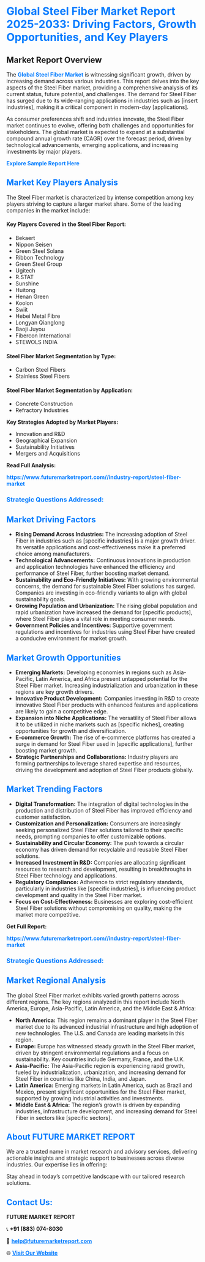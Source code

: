 <h1 style="color: #007BFF;">Global Steel Fiber Market Report 2025-2033: Driving Factors, Growth Opportunities, and Key Players</h1>

<section id="overview">
<h2>Market Report Overview</h2>
<p>The <a href="https://www.futuremarketreport.com//industry-report/steel-fiber-market" style="color: #007BFF; text-decoration: none;"><strong>Global Steel Fiber Market</strong></a> is witnessing significant growth, driven by increasing demand across various industries. This report delves into the key aspects of the Steel Fiber market, providing a comprehensive analysis of its current status, future potential, and challenges. The demand for Steel Fiber has surged due to its wide-ranging applications in industries such as [insert industries], making it a critical component in modern-day [applications].</p>
<p>As consumer preferences shift and industries innovate, the Steel Fiber market continues to evolve, offering both challenges and opportunities for stakeholders. The global market is expected to expand at a substantial compound annual growth rate (CAGR) over the forecast period, driven by technological advancements, emerging applications, and increasing investments by major players.</p>
</section>

<section id="overview">
<p><a href="https://www.futuremarketreport.com//request-sample/reportId=88633" style="color: #007BFF; text-decoration: none;"><strong>Explore Sample Report Here</strong></a></p>
</section>

<section id="key-players">
<h2 style="color: #007BFF;">Market Key Players Analysis</h2>
<p>The Steel Fiber market is characterized by intense competition among key players striving to capture a larger market share. Some of the leading companies in the market include:</p>
<h4>Key Players Covered in the Steel Fiber Report:</h4>
<ul><li>Bekaert</li><li>Nippon Seisen</li><li>Green Steel Solana</li><li>Ribbon Technology</li><li>Green Steel Group</li><li>Ugitech</li><li>R.STAT</li><li>Sunshine</li><li>Huitong</li><li>Henan Green</li><li>Koolon</li><li>Swiit</li><li>Hebei Metal Fibre</li><li>Longyan Qianglong</li><li>Baoji Juyou</li><li>Fibercon International</li><li>STEWOLS INDIA</li></ul>
<h4>Steel Fiber Market Segmentation by Type:</h4>
<ul><li>Carbon Steel Fibers</li><li>Stainless Steel Fibers</li></ul>

<h4>Steel Fiber Market Segmentation by Application:</h4>
<ul><li>Concrete Construction</li><li>Refractory Industries</li></ul>
<p><strong>Key Strategies Adopted by Market Players:</strong></p>
<ul>
<li>Innovation and R&D</li>
<li>Geographical Expansion</li>
<li>Sustainability Initiatives</li>
<li>Mergers and Acquisitions</li>
</ul>
</section>

<section>
<p><strong>Read Full Analysis: </strong></p><a href="https://www.futuremarketreport.com//industry-report/steel-fiber-market" style="color: #007BFF; text-decoration: none;"><strong>https://www.futuremarketreport.com//industry-report/steel-fiber-market</strong></a>
<h3 style="color: #007BFF;">Strategic Questions Addressed:</h3>
</section>

<section id="driving-factors">
<h2 style="color: #007BFF;">Market Driving Factors</h2>
<ul>
<li><strong>Rising Demand Across Industries:</strong> The increasing adoption of Steel Fiber in industries such as [specific industries] is a major growth driver. Its versatile applications and cost-effectiveness make it a preferred choice among manufacturers.</li>
<li><strong>Technological Advancements:</strong> Continuous innovations in production and application technologies have enhanced the efficiency and performance of Steel Fiber, further boosting market demand.</li>
<li><strong>Sustainability and Eco-Friendly Initiatives:</strong> With growing environmental concerns, the demand for sustainable Steel Fiber solutions has surged. Companies are investing in eco-friendly variants to align with global sustainability goals.</li>
<li><strong>Growing Population and Urbanization:</strong> The rising global population and rapid urbanization have increased the demand for [specific products], where Steel Fiber plays a vital role in meeting consumer needs.</li>
<li><strong>Government Policies and Incentives:</strong> Supportive government regulations and incentives for industries using Steel Fiber have created a conducive environment for market growth.</li>
</ul>
</section>

<section id="growth-opportunities">
<h2 style="color: #007BFF;">Market Growth Opportunities</h2>
<ul>
<li><strong>Emerging Markets:</strong> Developing economies in regions such as Asia-Pacific, Latin America, and Africa present untapped potential for the Steel Fiber market. Increasing industrialization and urbanization in these regions are key growth drivers.</li>
<li><strong>Innovative Product Development:</strong> Companies investing in R&D to create innovative Steel Fiber products with enhanced features and applications are likely to gain a competitive edge.</li>
<li><strong>Expansion into Niche Applications:</strong> The versatility of Steel Fiber allows it to be utilized in niche markets such as [specific niches], creating opportunities for growth and diversification.</li>
<li><strong>E-commerce Growth:</strong> The rise of e-commerce platforms has created a surge in demand for Steel Fiber used in [specific applications], further boosting market growth.</li>
<li><strong>Strategic Partnerships and Collaborations:</strong> Industry players are forming partnerships to leverage shared expertise and resources, driving the development and adoption of Steel Fiber products globally.</li>
</ul>
</section>

<section id="trending-factors">
<h2 style="color: #007BFF;">Market Trending Factors</h2>
<ul>
<li><strong>Digital Transformation:</strong> The integration of digital technologies in the production and distribution of Steel Fiber has improved efficiency and customer satisfaction.</li>
<li><strong>Customization and Personalization:</strong> Consumers are increasingly seeking personalized Steel Fiber solutions tailored to their specific needs, prompting companies to offer customizable options.</li>
<li><strong>Sustainability and Circular Economy:</strong> The push towards a circular economy has driven demand for recyclable and reusable Steel Fiber solutions.</li>
<li><strong>Increased Investment in R&D:</strong> Companies are allocating significant resources to research and development, resulting in breakthroughs in Steel Fiber technology and applications.</li>
<li><strong>Regulatory Compliance:</strong> Adherence to strict regulatory standards, particularly in industries like [specific industries], is influencing product development and quality in the Steel Fiber market.</li>
<li><strong>Focus on Cost-Effectiveness:</strong> Businesses are exploring cost-efficient Steel Fiber solutions without compromising on quality, making the market more competitive.</li>
</ul>
</section>

<section>
<p><strong>Get Full Report: </strong></p><a href="https://www.futuremarketreport.com//industry-report/steel-fiber-market" style="color: #007BFF; text-decoration: none;"><strong>https://www.futuremarketreport.com//industry-report/steel-fiber-market</strong></a>
<h3 style="color: #007BFF;">Strategic Questions Addressed:</h3>
</section>


<section id="regional-analysis">
<h2 style="color: #007BFF;">Market Regional Analysis</h2>
<p>The global Steel Fiber market exhibits varied growth patterns across different regions. The key regions analyzed in this report include North America, Europe, Asia-Pacific, Latin America, and the Middle East & Africa:</p>
<ul>
<li><strong>North America:</strong> This region remains a dominant player in the Steel Fiber market due to its advanced industrial infrastructure and high adoption of new technologies. The U.S. and Canada are leading markets in this region.</li>
<li><strong>Europe:</strong> Europe has witnessed steady growth in the Steel Fiber market, driven by stringent environmental regulations and a focus on sustainability. Key countries include Germany, France, and the U.K.</li>
<li><strong>Asia-Pacific:</strong> The Asia-Pacific region is experiencing rapid growth, fueled by industrialization, urbanization, and increasing demand for Steel Fiber in countries like China, India, and Japan.</li>
<li><strong>Latin America:</strong> Emerging markets in Latin America, such as Brazil and Mexico, present significant opportunities for the Steel Fiber market, supported by growing industrial activities and investments.</li>
<li><strong>Middle East & Africa:</strong> The region’s growth is driven by expanding industries, infrastructure development, and increasing demand for Steel Fiber in sectors like [specific sectors].</li>
</ul>
</section>

<footer>
<h2 style="color: #007BFF;">About FUTURE MARKET REPORT</h2>
<p>We are a trusted name in market research and advisory services, delivering actionable insights and strategic support to businesses across diverse industries. Our expertise lies in offering:</p>

<p>Stay ahead in today’s competitive landscape with our tailored research solutions.</p>

<h2 style="color: #007BFF;">Contact Us:</h2>
<p><strong>FUTURE MARKET REPORT</strong></p>
<p>📞 <strong>+91 (883) 074-8030</strong></p>
<p>📧 <strong><a href="mailto:help@futuremarketreport.com" style="color: #007BFF;">help@futuremarketreport.com</a></strong></p>
<p>🌐 <strong><a href="https://www.futuremarketreport.com/" style="color: #007BFF;">Visit Our Website</a></strong></p>
</footer>